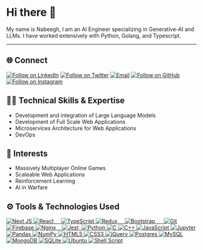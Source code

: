# Hi there 👋
My name is Nabeegh, I am an AI Engineer specializing in Generative-AI and LLMs. I have worked extensively with Python, Golang, and Typescript. 
<hr>

<h2 align="left">🌐 Connect</h2>
<p align="left">
  <a href="https://www.linkedin.com/in/nabeegh-ahmed-036652165/"><img title="Follow on LinkedIn" src="https://img.shields.io/badge/LinkedIn-0077B5?style=for-the-badge&logo=linkedin&logoColor=white"/></a>
  <a href="https://twitter.com/Nabeegh08"><img title="Follow on Twitter" src="https://img.shields.io/badge/Twitter-1DA1F2?style=for-the-badge&logo=twitter&logoColor=white"/></a>
  <a href="mailto:nabeegh08@gmail.com"><img title="Email" src="https://img.shields.io/badge/Gmail-D14836?style=for-the-badge&logo=gmail&logoColor=white"/></a>
  <a href="https://github.com/nabeegh-ahmed"><img title="Follow on GitHub" src="https://img.shields.io/badge/GitHub-100000?style=for-the-badge&logo=github&logoColor=white"/></a>
  <a href="https://www.instagram.com/nabeegharif/"><img title="Follow on Instagram" src="https://img.shields.io/badge/Instagram-E4405F?style=for-the-badge&logo=instagram&logoColor=white"/></a>
</p>

## 👨‍💻 Technical Skills & Expertise
- Development and integration of Large Language Models
- Development of Full Scale Web Applications
- Microservices Architecture for Web Applications
- DevOps

## 🏹 Interests

- Massively Multiplayer Online Games
- Scaleable Web Applications
- Reinforcement Learning
- AI in Warfare

## ⚙️ Tools & Technologies Used

<p align="left">
 <a href="#">
<img alt="Next JS" src="https://img.shields.io/badge/Next-black?style=for-the-badge&logo=next.js&logoColor=white"/>   
<img alt="React" src="https://img.shields.io/badge/react-%2320232a.svg?style=for-the-badge&logo=react&logoColor=%2361DAFB"/>
   <img alt="" src="https://img.shields.io/badge/node.js-6DA55F?style=for-the-badge&logo=node.js&logoColor=white"/>
<img alt="" src="https://img.shields.io/badge/express.js-%23404d59.svg?style=for-the-badge&logo=express&logoColor=%2361DAFB"/>
<img alt="" src="https://img.shields.io/badge/Prisma-3982CE?style=for-the-badge&logo=Prisma&logoColor=white"/>
<img alt="" src="https://img.shields.io/badge/-GraphQL-E10098?style=for-the-badge&logo=graphql&logoColor=white"/>


<img alt="TypeScript" src="https://img.shields.io/badge/typescript%20-%23007ACC.svg?&style=for-the-badge&logo=typescript&logoColor=white"/>
<img alt="Redux" src="https://img.shields.io/badge/redux-%23593d88.svg?style=for-the-badge&logo=redux&logoColor=white" />

<img alt="" src="https://img.shields.io/badge/Socket.io-black?style=for-the-badge&logo=socket.io&badgeColor=010101"/>
<img alt="" src="https://img.shields.io/badge/strapi-%232E7EEA.svg?style=for-the-badge&logo=strapi&logoColor=white"/>

<img alt="" src="https://img.shields.io/badge/tailwindcss-%2338B2AC.svg?style=for-the-badge&logo=tailwind-css&logoColor=white"/>
<img alt="" src="https://img.shields.io/badge/MUI-%230081CB.svg?style=for-the-badge&logo=mui&logoColor=white"/>
<img alt="Bootstrap" src="https://img.shields.io/badge/bootstrap%20-%23563D7C.svg?&style=for-the-badge&logo=bootstrap&logoColor=white"/>

<img alt="" src="https://img.shields.io/badge/NPM-%23000000.svg?style=for-the-badge&logo=npm&logoColor=white"/>

<img alt="" src="https://img.shields.io/badge/GoogleCloud-%234285F4.svg?style=for-the-badge&logo=google-cloud&logoColor=white" />
<img alt="" src="https://img.shields.io/badge/heroku-%23430098.svg?style=for-the-badge&logo=heroku&logoColor=white"/>
<img alt="" src="https://img.shields.io/badge/docker-%230db7ed.svg?style=for-the-badge&logo=docker&logoColor=white"/>
<img alt="" src="https://img.shields.io/badge/kubernetes-%23326ce5.svg?style=for-the-badge&logo=kubernetes&logoColor=white"/>
<img alt="Git" src="https://img.shields.io/badge/git%20-%23F05033.svg?&style=for-the-badge&logo=git&logoColor=white"/>
<img alt="Firebase" src="https://img.shields.io/badge/firebase%20-%23039BE5.svg?&style=for-the-badge&logo=firebase"/>
<img alt="Nginx" src="https://img.shields.io/badge/nginx%20-%23009639.svg?&style=for-the-badge&logo=nginx&logoColor=white"/>

<img alt="" src="https://img.shields.io/badge/Postman-FF6C37?style=for-the-badge&logo=postman&logoColor=white"/>
<img alt="" src="https://img.shields.io/badge/-cypress-%23E5E5E5?style=for-the-badge&logo=cypress&logoColor=058a5e"/>
<img alt="" src="https://img.shields.io/badge/-Storybook-FF4785?style=for-the-badge&logo=storybook&logoColor=white"/>
<img alt="Jest" src="https://img.shields.io/badge/-jest-%23C21325?style=for-the-badge&logo=jest&logoColor=white"/>

<img alt="" src="https://img.shields.io/badge/go-%2300ADD8.svg?style=for-the-badge&logo=go&logoColor=white"/>
<img alt="Python" src="https://img.shields.io/badge/python%20-%2314354C.svg?&style=for-the-badge&logo=python&logoColor=white"/>
<img alt="C" src="https://img.shields.io/badge/c%20-%2300599C.svg?&style=for-the-badge&logo=c&logoColor=white"/>
<img alt="C++" src="https://img.shields.io/badge/c++%20-%2300599C.svg?&style=for-the-badge&logo=c%2B%2B&ogoColor=white"/>
<img alt="JavaScript" src="https://img.shields.io/badge/javascript%20-%23323330.svg?&style=for-the-badge&logo=javascript&logoColor=%23F7DF1E"/>

<img alt="Jupyter" src="https://img.shields.io/badge/Jupyter%20-%23F37626.svg?&style=for-the-badge&logo=Jupyter&logoColor=white" />
<img alt="Pandas" src="https://img.shields.io/badge/pandas%20-%23150458.svg?&style=for-the-badge&logo=pandas&logoColor=white" />
<img alt="NumPy" src="https://img.shields.io/badge/numpy%20-%23013243.svg?&style=for-the-badge&logo=numpy&logoColor=white" />

<img alt="HTML5" src="https://img.shields.io/badge/html5%20-%23E34F26.svg?&style=for-the-badge&logo=html5&logoColor=white"/>
<img alt="CSS3" src="https://img.shields.io/badge/css3%20-%231572B6.svg?&style=for-the-badge&logo=css3&logoColor=white"/>
<img alt="jQuery" src="https://img.shields.io/badge/jquery%20-%230769AD.svg?&style=for-the-badge&logo=jquery&logoColor=white"/>


<img alt="Postgres" src ="https://img.shields.io/badge/postgres-%23316192.svg?&style=for-the-badge&logo=postgresql&logoColor=white"/>
<img alt="MySQL" src="https://img.shields.io/badge/mysql-%2300f.svg?&style=for-the-badge&logo=mysql&logoColor=white"/>
<img alt="MongoDB" src ="https://img.shields.io/badge/MongoDB-%234ea94b.svg?&style=for-the-badge&logo=mongodb&logoColor=white"/>
<img alt="SQLite" src ="https://img.shields.io/badge/sqlite-%2307405e.svg?&style=for-the-badge&logo=sqlite&logoColor=white"/>
<img alt="Ubuntu" src="https://img.shields.io/badge/Ubuntu-E95420?style=for-the-badge&logo=ubuntu&logoColor=white" />
<img alt="Shell Script" src="https://img.shields.io/badge/shell_script%20-%23121011.svg?&style=for-the-badge&logo=gnu-bash&logoColor=white"/>
   
 </a>
</p>

<!--

- 🔭 I’m currently working on ...
- 🌱 I’m currently learning ...
- 👯 I’m looking to collaborate on ...
- 🤔 I’m looking for help with ...
- 💬 Ask me about ...
- 📫 How to reach me: ...
- 😄 Pronouns: ...
- ⚡ Fun fact: ...
-->
